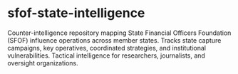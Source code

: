# sfof-state-intelligence
Counter-intelligence repository mapping State Financial Officers Foundation (SFOF) influence operations across member states. Tracks state capture campaigns, key operatives, coordinated strategies, and institutional vulnerabilities. Tactical intelligence for researchers, journalists, and oversight organizations.
